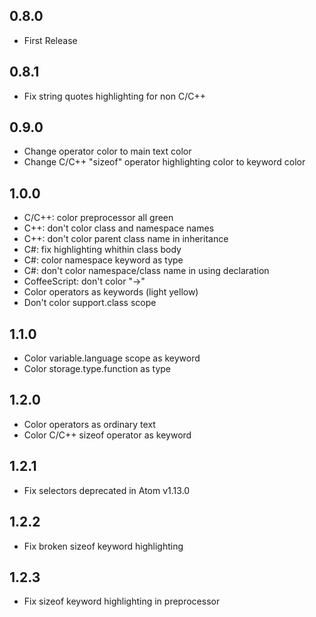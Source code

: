## 0.8.0
* First Release

## 0.8.1
* Fix string quotes highlighting for non C/C++

## 0.9.0
* Change operator color to main text color
* Change C/C++ "sizeof" operator highlighting color to keyword color

## 1.0.0
* C/C++: color preprocessor all green
* C++: don't color class and namespace names
* C++: don't color parent class name in inheritance
* C#: fix highlighting whithin class body
* C#: color namespace keyword as type
* C#: don't color namespace/class name in using declaration
* CoffeeScript: don't color "->"
* Color operators as keywords (light yellow)
* Don't color support.class scope

## 1.1.0
* Color variable.language scope as keyword
* Color storage.type.function as type

## 1.2.0
* Color operators as ordinary text
* Color C/C++ sizeof operator as keyword

## 1.2.1
* Fix selectors deprecated in Atom v1.13.0

## 1.2.2
* Fix broken sizeof keyword highlighting

## 1.2.3
* Fix sizeof keyword highlighting in preprocessor
